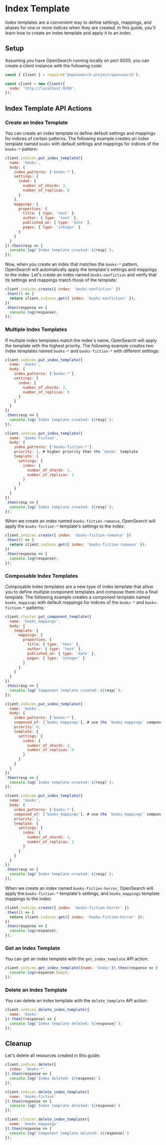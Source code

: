 # Index Template
Index templates are a convenient way to define settings, mappings, and aliases for one or more indices when they are created. In this guide, you'll learn how to create an index template and apply it to an index.

## Setup

Assuming you have OpenSearch running locally on port 9200, you can create a client instance
with the following code:
```javascript
const { Client } = require('@opensearch-project/opensearch');

const client = new Client({
  node: 'http://localhost:9200',
});
```

## Index Template API Actions

### Create an Index Template
You can create an index template to define default settings and mappings for indices of certain patterns. The following example creates an index template named `books` with default settings and mappings for indices of the `books-*` pattern:

```javascript
client.indices.put_index_template({
  name: 'books',
  body: {
    index_patterns: ['books-*'],
    settings: {
      index: {
        number_of_shards: 3,
        number_of_replicas: 0
      }
    },
    mappings: {
      properties: {
        title: { type: 'text' },
        author: { type: 'text' },
        published_on: { type: 'date' },
        pages: { type: 'integer' }
      }
    }
  }
}).then(resp => {
  console.log(`Index template created: ${resp}`);
});
```

Now, when you create an index that matches the `books-*` pattern, OpenSearch will automatically apply the template's settings and mappings to the index.
Let's create an index named `books-nonfiction` and verify that its settings and mappings match those of the template:

```javascript
client.indices.create({ index: 'books-nonfiction' })
.then(() => {
  return client.indices.get({ index: 'books-nonfiction' });
})
.then(response => {
  console.log(response);
});
```

### Multiple Index Templates
If multiple index templates match the index's name, OpenSearch will apply the template with the highest priority. The following example creates two index templates named `books-*` and `books-fiction-*` with different settings:

```javascript
client.indices.put_index_template({
  name: 'books',
  body: {
    index_patterns: ['books-*'],
    settings: {
      index: {
        number_of_shards: 3,
        number_of_replicas: 0
      }
    }
  }
})
.then(resp => {
  console.log(`Index template created: ${resp}`);
});

client.indices.put_index_template({
  name: 'books-fiction',
  body: {
    index_patterns: ['books-fiction-*'],
    priority: 1, # higher priority than the `books` template
    template: {
      settings: {
        index: {
          number_of_shards: 1,
          number_of_replicas: 1
        }
      }
    }
  }
})
.then(resp => {
  console.log(`Index template created: ${resp}`);
});
```

When we create an index named `books-fiction-romance`, OpenSearch will apply the `books-fiction-*` template's settings to the index:

```javascript
client.indices.create({ index: 'books-fiction-romance' })
.then(() => {
  return client.indices.get({ index: 'books-fiction-romance' });
})
.then(response => {
  console.log(response);
});
```

### Composable Index Templates
Composable index templates are a new type of index template that allow you to define multiple component templates and compose them into a final template. The following example creates a component template named `books_mappings` with default mappings for indices of the `books-*` and `books-fiction-*` patterns:

```javascript
client.cluster.put_component_template({
  name: 'books_mappings',
  body: {
    template: {
      mappings: {
        properties: {
          title: { type: 'text' },
          author: { type: 'text' },
          published_on: { type: 'date' },
          pages: { type: 'integer' }
        }
      }
    }
  }
})
.then(resp => {
  console.log(`Component template created: ${resp}`);
});

client.indices.put_index_template({
  name: 'books',
  body: {
    index_patterns: ['books-*'],
    composed_of: ['books_mappings'], # use the `books_mappings` component template
    priority: 0,
    template: {
      settings: {
        index: {
          number_of_shards: 3,
          number_of_replicas: 0
        }
      }
    }
  }
})
.then(resp => {
  console.log(`Index template created: ${resp}`);
});

client.indices.put_index_template({
  name: 'books',
  body: {
    index_patterns: ['books-*'],
    composed_of: ['books_mappings'], # use the `books_mappings` component template
    priority: 1,
    template: {
      settings: {
        index: {
          number_of_shards: 1,
          number_of_replicas: 1
        }
      }
    }
  }
})
.then(resp => {
  console.log(`Index template created: ${resp}`);
});
``` 

When we create an index named `books-fiction-horror`, OpenSearch will apply the `books-fiction-*` template's settings, and `books_mappings` template mappings to the index:

```javascript
client.indices.create({ index: 'books-fiction-horror' })
.then(() => {
  return client.indices.get({ index: 'books-fiction-horror' });
})
.then(response => {
  console.log(response);
});
```

### Get an Index Template
You can get an index template with the `get_index_template` API action:

```javascript
client.indices.get_index_template({name: 'books'}).then(response => {
  console.log(response.body);
});
```

### Delete an Index Template
You can delete an index template with the `delete_template` API action:

```javascript
client.indices.delete_index_template({
  name: 'books'
}).then((response) => {
  console.log(`Index template deleted: ${response}`);
});
```

## Cleanup
Let's delete all resources created in this guide:

```javascript
client.indices.delete({
  index: 'books-*'
}).then(response => {
  console.log(`Index deleted: ${response}`)
});

client.indices.delete_index_template({
  name: 'books-fiction'
}).then(response => {
  console.log(`Index template deleted: ${response}`)
});

client.cluster.delete_index_template({
  name: 'books_mappings'
}).then(response => {
  console.log(`Component template deleted: ${response}`)
});
```

